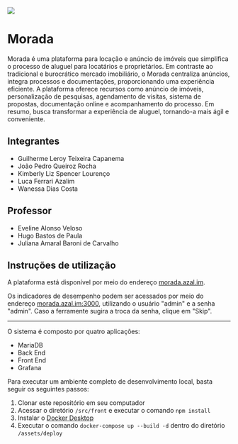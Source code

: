 ![](docs/images/interface/home-screen.png)

# Morada

Morada é uma plataforma para locação e anúncio de imóveis que simplifica o processo de aluguel para locatários e proprietários. Em contraste ao tradicional e burocrático mercado imobiliário, o Morada centraliza anúncios, integra processos e documentações, proporcionando uma experiência eficiente. A plataforma oferece recursos como anúncio de imóveis, personalização de pesquisas, agendamento de visitas, sistema de propostas, documentação online e acompanhamento do processo. Em resumo, busca transformar a experiência de aluguel, tornando-a mais ágil e conveniente.

## Integrantes

- Guilherme Leroy Teixeira Capanema
- João Pedro Queiroz Rocha
- Kimberly Liz Spencer Lourenço
- Luca Ferrari Azalim
- Wanessa Dias Costa

## Professor

- Eveline Alonso Veloso
- Hugo Bastos de Paula
- Juliana Amaral Baroni de Carvalho

## Instruções de utilização

A plataforma está disponível por meio do endereço [morada.azal.im](http://morada.azal.im).

Os indicadores de desempenho podem ser acessados por meio do endereço [morada.azal.im:3000](http://morada.azal.im:3000/d/f97fb6bd-4e03-49c8-8f05-d29c11036393/indicadores-de-desempenho?orgId=1), utilizando o usuário "admin" e a senha "admin". Caso a ferramente sugira a troca da senha, clique em "Skip".

---

O sistema é composto por quatro aplicações:

- MariaDB
- Back End
- Front End
- Grafana

Para executar um ambiente completo de desenvolvimento local, basta seguir os seguintes passos:

1. Clonar este repositório em seu computador
2. Acessar o diretório `/src/front` e executar o comando `npm install`
3. Instalar o [Docker Desktop](https://www.docker.com/products/docker-desktop/)
4. Executar o comando `docker-compose up --build -d` dentro do diretório `/assets/deploy`
